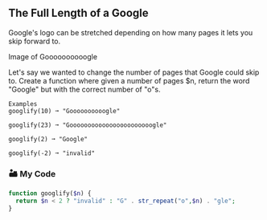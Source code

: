 ## The Full Length of a Google

Google's logo can be stretched depending on how many pages it lets you skip forward to.

Image of Goooooooooogle

Let's say we wanted to change the number of pages that Google could skip to. Create a function where given a number of pages $n, return the word "Google" but with the correct number of "o"s.
```
Examples
googlify(10) ➞ "Goooooooooogle"

googlify(23) ➞ "Gooooooooooooooooooooooogle"

googlify(2) ➞ "Google"

googlify(-2) ➞ "invalid"
```
### 🏜️ My Code
```php
function googlify($n) {
  return $n < 2 ? "invalid" : "G" . str_repeat("o",$n) . "gle";
}
```
